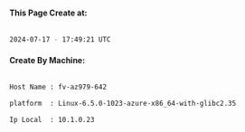 
   
#### This Page Create at:

```bash

2024-07-17 - 17:49:21 UTC

```

#### Create By Machine:

```bash

Host Name : fv-az979-642

platform  : Linux-6.5.0-1023-azure-x86_64-with-glibc2.35

Ip Local  : 10.1.0.23

```

